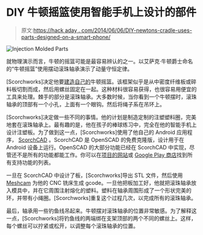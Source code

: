 # DIY 牛顿摇篮使用智能手机上设计的部件

> 原文:[https://hack aday . com/2014/06/06/DIY-newtons-cradle-uses-parts-designed-on-a-smart-phone/](https://hackaday.com/2014/06/06/diy-newtons-cradle-uses-parts-designed-on-a-smart-phone/)

![Injection Molded Parts](../Images/0009875a8e4d9e3c30de5e4fe68ea09f.png)

就物理演示而言，牛顿的摇篮可能是最容易辨认的之一。以艾萨克·牛顿爵士命名的“牛顿摇篮”使用摆动滚珠轴承演示了动量守恒定律。

[Scorchworks]决定他要[建造自己的](http://www.scorchworks.com/Blog/newtons-cradle/ "DIY Newton's Cradle")牛顿摇篮。该框架似乎是从中密度纤维板或碎料板切割而成，然后用螺丝固定在一起。这种材料很容易获得，也很容易用便宜的工具来处理。棘手的部分是滚珠轴承。大多数时候，当你看到一个牛顿摆时，滚珠轴承的顶部有一个小孔，上面有一个眼钩。然后将绳子系在吊环上。

[Scorchworks]决定做一些不同的事情。他的计划是制造定制的注塑塑料圈，完美地套在滚珠轴承上。最有趣的是，他在孩子的棒球练习中，完全在他的智能手机上设计注塑板。为了做到这一点，[Scorchworks]使用了他自己的 Android 应用程序， [ScorchCAD](http://www.scorchworks.com/ScorchCAD/scorchcad.html "ScorchCAD") 。ScorchCAD 是 OpenSCAD 的免费克隆版，设计用于在 Android 设备上运行。OpenSCAD 的大部分功能已经在 ScorchCAD 中实现，尽管还不是所有的功能都能工作。你可以在[项目的网站](http://www.scorchworks.com/ScorchCAD/scorchcad.html "ScorchCAD")或 [Google Play 商店](https://play.google.com/store/apps/details?id=com.scorchworks.scorchcad "ScorchCAD")找到所有支持功能的列表。

一旦在 ScorchCAD 中设计了板，[Scorchworks]导出 STL 文件，然后使用 [Meshcam](http://www.grzsoftware.com/ "Meshcam") 为他的 CNC 铣床生成 gcode。一旦他把板加工好，他就把滚珠轴承放入模具中，并在它周围注射熔化的塑料。塑料在轴承周围形成了一个形状完美的环，并带有小绳圈。[Scorchworks]重复这个过程几次，以完成所有的滚珠轴承。

最后，轴承用一些钓鱼线吊起来。牛顿摆对滚珠轴承的位置非常敏感。为了解释这一点，[Scorchworks]将钓鱼线的两端绑在支架顶部的两个不同的螺丝上。这样，每个螺丝可以拧紧或松开，以调整每个滚珠轴承的位置。